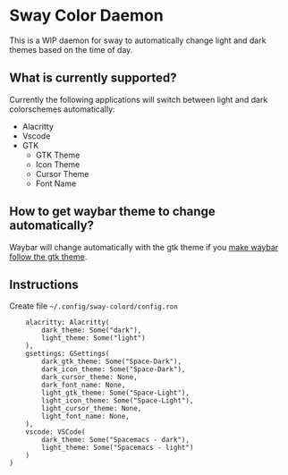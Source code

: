 # Sway Color Daemon

This is a WIP daemon for sway to automatically change light and dark themes based on the time of day.

## What is currently supported?

Currently the following applications will switch between light and dark colorschemes automatically:

* Alacritty
* Vscode
* GTK
  * GTK Theme
  * Icon Theme
  * Cursor Theme
  * Font Name

## How to get waybar theme to change automatically?

Waybar will change automatically with the gtk theme if you [make waybar follow the gtk theme](https://github.com/Alexays/Waybar/wiki/Styling#making-waybar-follow-the-gtk-theme).

## Instructions

Create file `~/.config/sway-colord/config.ron`

```ron
    alacritty: Alacritty(
        dark_theme: Some("dark"),
        light_theme: Some("light")
    ),
    gsettings: GSettings(
        dark_gtk_theme: Some("Space-Dark"),
        dark_icon_theme: Some("Space-Dark"),
        dark_cursor_theme: None,
        dark_font_name: None,
        light_gtk_theme: Some("Space-Light"),
        light_icon_theme: Some("Space-Light"),
        light_cursor_theme: None,
        light_font_name: None,
    ),
    vscode: VSCode(
        dark_theme: Some("Spacemacs - dark"),
        light_theme: Some("Spacemacs - light")
    )
)
```
